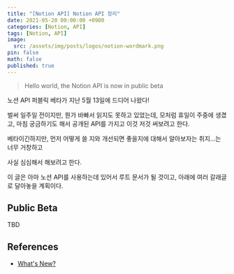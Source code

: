 ```yaml
---
title: "[Notion API] Notion API 정리"
date: 2021-05-20 00:00:00 +0900
categories: [Notion, API]
tags: [Notion, API]
image:
  src: /assets/img/posts/logos/notion-wordmark.png
pin: false
math: false
published: true
---
```


> Hello world, the Notion API is now in public beta

노션 API 퍼블릭 베타가 지난 5월 13일에 드디어 나왔다!

벌써 일주일 전이지만, 뭔가 바빠서 읽지도 못하고 있었는데, 모처럼 휴일이 주중에 생겼고, 마침 궁금하기도 해서 공개된 API를 가지고 이것 저것 써보려고 한다.

베타이긴하지만, 먼저 어떻게 쓸 지와 개선되면 좋을지에 대해서 알아보자는 취지...는 너무 거창하고

사실 심심해서 해보려고 한다.

이 글은 아마 노션 API를 사용하는데 있어서 루트 문서가 될 것이고, 아래에 여러 갈래글로 달아놓을 계획이다.

## Public Beta

TBD

## References

- [What's New?](https://www.notion.so/What-s-New-157765353f2c4705bd45474e5ba8b46c)
